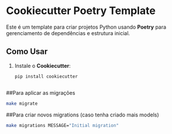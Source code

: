 # Cookiecutter Poetry Template

Este é um template para criar projetos Python usando **Poetry** para gerenciamento de dependências e estrutura inicial.

## Como Usar

1. Instale o **Cookiecutter**:

   ```bash
   pip install cookiecutter



##Para aplicar as migrações
```bash
make migrate
```

##Para criar novos migrations (caso tenha criado mais models)
```bash
make migrations MESSAGE="Initial migration"
```

